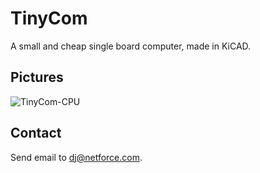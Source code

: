 # TinyCom

A small and cheap single board computer, made in KiCAD.

## Pictures

![TinyCom-CPU](https://raw.githubusercontent.com/nfco/tinycom/master/img/tinycom-cpu.jpg)

## Contact

Send email to dj@netforce.com.
